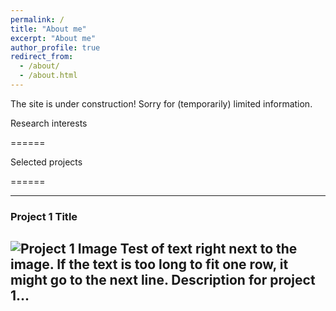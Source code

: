 ```yaml
---
permalink: /
title: "About me"
excerpt: "About me"
author_profile: true
redirect_from: 
  - /about/
  - /about.html
---
```


The site is under construction! Sorry for (temporarily) limited information.

Research interests

======

Selected projects

======


---
### Project 1 Title
![Project 1 Image](/images/image-alignment-300x200.jpg) Test of text right next to the image. If the text is too long to fit one row, it might go to the next line. Description for project 1...
---


